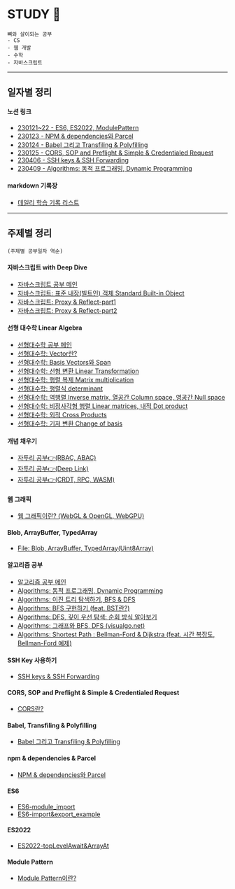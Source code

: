# STUDY 🌱

```
뼈와 살이되는 공부
- CS
- 웹 개발
- 수학
- 자바스크립트
```

---

## 일자별 정리

#### 노션 링크

- [230121~22 - ES6, ES2022, ModulePattern](https://dusunax.notion.site/part-3-1433b3153d4f473f8944bbfae87839b6)
- [230123 - NPM & dependencies와 Parcel](https://dusunax.notion.site/part-4-5660e8240227452d84eed2b87e05950a)
- [230124 - Babel 그리고 Transfiling & Polyfilling](https://dusunax.notion.site/part-5-1d44444ab215444e83899df8f1855416)
- [230125 - CORS, SOP and Preflight & Simple & Credentialed Request](https://dusunax.notion.site/CORS-37380813b8034c68836d818fd27a05ea)
- [230406 - SSH keys & SSH Forwarding](https://dusunax.notion.site/CS-SSH-keys-76d0014cfa684e8d855f6fef0e131aaa)
- [230409 - Algorithms: 동적 프로그래밍, Dynamic Programming](https://dusunax.notion.site/Algorithms-cb03a4c325674cbb86a0dfc93633eef0)

#### markdown 기록장

- [데일리 학습 기록 리스트](https://github.com/dusunax/javascript/blob/main/logs/daily-log/list.md)

---

## 주제별 정리

`(주제별 공부일자 역순)`

#### 자바스크립트 with Deep Dive

- [자바스크립트 공부 메인](https://dusunax.github.io/javascript/javascript)
- [자바스크립트: 표준 내장(빌트인) 객체 Standard Built-in Object](https://github.com/dusunax/javascript/blob/main/docs/JavaScript_standard-built-in-object.md)
- [자바스크립트: Proxy & Reflect-part1](https://github.com/dusunax/javascript/blob/main/docs/JavaScript_proxy-and-reflect-1.md)
- [자바스크립트: Proxy & Reflect-part2](https://github.com/dusunax/javascript/blob/main/docs/JavaScript_proxy-and-reflect-2.md)

#### 선형 대수학 Linear Algebra

- [선형대수학 공부 메인](https://dusunax.github.io/javascript/linear-algebra)
- [선형대수학: Vector란?](https://github.com/dusunax/javascript/blob/main/docs/linear-algebra-01-vector.md)
- [선형대수학: Basis Vectors와 Span](https://github.com/dusunax/javascript/blob/main/docs/linear-algebra-02-basis-vactor-and-span.md)
- [선형대수학: 선형 변환 Linear Transformation](https://github.com/dusunax/javascript/blob/main/docs/linear-algebra-03-linear-transformation.md)
- [선형대수학: 행렬 복제 Matrix multiplication](https://github.com/dusunax/javascript/blob/main/docs/linear-algebra-04-matrix-multiplication.md)
- [선형대수학: 행렬식 determinant](https://github.com/dusunax/javascript/blob/main/docs/linear-algebra-05-determinant.md)
- [선형대수학: 역행렬 Inverse matrix, 열공간 Column space, 영공간 Null space](https://github.com/dusunax/javascript/blob/main/docs/linear-algebra-06-inverse-matrix-and-column-space-and-null-space.md)
- [선형대수학: 비정사각형 행렬 Linear matrices, 내적 Dot product](https://github.com/dusunax/javascript/blob/main/docs/linear-algebra-07-nonsquare-matrices-and-dot-product.md)
- [선형대수학: 외적 Cross Products](https://github.com/dusunax/javascript/blob/main/docs/linear-algebra-08-cross-products.md)
- [선형대수학: 기저 변환 Change of basis](https://github.com/dusunax/javascript/blob/main/docs/linear-algebra-09-change-of-basis.md)

#### 개념 채우기

- [자투리 공부👉(RBAC, ABAC)](https://github.com/dusunax/javascript/blob/main/docs/RBAC-ABAC.md)
- [자투리 공부👉(Deep Link)](https://github.com/dusunax/javascript/blob/main/docs/deep-link.md)
- [자투리 공부👉(CRDT, RPC, WASM)](https://github.com/dusunax/javascript/blob/main/docs/CRDT-RPC-WASM.md)

#### 웹 그래픽

- [웹 그래픽이란? (WebGL & OpenGL, WebGPU)](https://github.com/dusunax/javascript/blob/main/docs/web-graphic.md)

#### Blob, ArrayBuffer, TypedArray

- [File: Blob, ArrayBuffer, TypedArray(Uint8Array)](https://github.com/dusunax/javascript/blob/main/docs/blob_file_array-buffer.md)

#### 알고리즘 공부

- [알고리즘 공부 메인](https://dusunax.github.io/javascript/algorithms)
- [Algorithms: 동적 프로그래밍, Dynamic Programming](https://github.com/dusunax/javascript/blob/main/docs/algorithms-dyanmic-programming.md)
- [Algorithms: 이진 트리 탐색하기, BFS & DFS](https://github.com/dusunax/javascript/blob/main/docs/algorithms-BFS&DFS-start.md)
- [Algorithms: BFS 구현하기 (feat. BST란?)](https://github.com/dusunax/javascript/blob/main/docs/algorithms-BFS&DFS-01.md)
- [Algorithms: DFS, 깊이 우선 탐색: 순회 방식 알아보기](https://github.com/dusunax/javascript/blob/main/docs/algorithms-BFS&DFS-02.md)
- [Algorithms: 그래프와 BFS, DFS (visualgo.net)](https://github.com/dusunax/javascript/blob/main/docs/algorithms-BFS&DFS-in-graph.md)
- [Algorithms: Shortest Path : Bellman-Ford & Dijkstra (feat. 시간 복잡도, Bellman-Ford 예제)](https://github.com/dusunax/javascript/blob/main/docs/algorithms-shortest-path.md)

#### SSH Key 사용하기

- [SSH keys & SSH Forwarding](https://github.com/dusunax/javascript/blob/main/docs/SHH-keys.md)

#### CORS, SOP and Preflight & Simple & Credentialed Request

- [CORS란?](https://github.com/dusunax/javascript/blob/main/docs/CORS.md)

#### Babel, Transfiling & Polyfilling

- [Babel 그리고 Transfiling & Polyfilling](https://github.com/dusunax/javascript/blob/main/docs/babel-transpiling%26polyfilling.md)

#### npm & dependencies & Parcel

- [NPM & dependencies와 Parcel](https://github.com/dusunax/javascript/blob/main/docs/npm%26dependency.md)

#### ES6

- [ES6-module_import](https://github.com/dusunax/javascript/blob/main/docs/ES6-module-import.md)
- [ES6-import&export_example](https://github.com/dusunax/javascript/blob/main/docs/ES6-import%26export-example.md)

#### ES2022

- [ES2022-topLevelAwait&ArrayAt](https://github.com/dusunax/javascript/blob/main/docs/ES2022-top-level-await%26array-at)

#### Module Pattern

- [Module Pattern이란?](https://github.com/dusunax/javascript/blob/main/docs/module-pattern.md)
